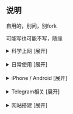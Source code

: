 ## 说明


自用的，别问，别fork

可能写也可能不写，随缘



<details>
<summary>科学上网 [展开]</summary>

* [圈X上手教程](https://github.com/Yiov/notes/tree/main/quantumultX)

* [BoxJS的搭建](https://github.com/Yiov/notes/tree/main/boxjs)

* [翻墙软件及白嫖节点](https://github.com/Yiov/notes/tree/main/proxy)

* [机场channel大全一览表](https://github.com/Yiov/notes/tree/main/channel)

</details>



</br>



<details>
<summary>日常使用 [展开]</summary>

* [油猴安装及使用教程](https://github.com/Yiov/notes/tree/main/tampermonkey)

* [Chrome等浏览器crx插件导出](https://github.com/Yiov/notes/tree/main/crx)

* [微软Azure·云希语音使用教程](https://github.com/Yiov/notes/tree/main/Azure)

* [微PE制作PE启动盘重装电脑系统](https://github.com/Yiov/notes/tree/main/wepe)

* [VSCode安装步骤](https://github.com/Yiov/notes/tree/main/VSCode)

* [Markdown的简单用法](https://github.com/Yiov/notes/tree/main/markdown)

* [企业微信推送教程](https://github.com/Yiov/notes/tree/main/wecom)

* [Github注册到上传](https://github.com/Yiov/notes/tree/main/github)

* [小米运动刷步教程](https://github.com/Yiov/notes/tree/main/xmsb)

* [TV电视如何安装apk应用](https://github.com/Yiov/notes/tree/main/tvapp)

* [Tosesk远程电脑](https://github.com/Yiov/notes/tree/main/todesk)

* [QQ邮箱接收其他邮箱信息](https://github.com/Yiov/notes/tree/main/qqmail)

* [待产包清单及入院指南参考](https://github.com/Yiov/notes/tree/main/hospital_bag)

</details>



</br>




<details>
<summary>iPhone / Android [展开]</summary>

* [iPhone短信添加头像](https://github.com/Yiov/notes/tree/main/smscard)

* [带口罩解锁iPhone面容ID](https://github.com/Yiov/notes/tree/main/faceID)

* [注册国外苹果Apple_ID步骤](https://github.com/Yiov/notes/tree/main/Apple_ID)

* [用stay2给苹果Safari安装油猴插件](https://github.com/Yiov/notes/tree/main/stay2)

* [Sideloadly 免越狱自签IPA文件](https://github.com/Yiov/notes/tree/main/Sideloadly)

* [TrollStore永久自签安装使用教程](https://github.com/Yiov/notes/tree/main/TrollStore)

* [轻松签+的永久签安装使用](https://github.com/Yiov/notes/tree/main/esign)

* [Filza文件管理器破解完整版](https://github.com/Yiov/notes/tree/main/Filza)

* [各种源/插件/IPA包整理大合辑](https://github.com/Yiov/notes/tree/main/repo)

* [iPhone越狱教程_unc0ver_Checkra1n](https://github.com/Yiov/notes/tree/main/jail​break)

* [IOS应用砸壳及插件注入教程](https://github.com/Yiov/notes/tree/main/dump)

* [牛蛙助手免越狱_虚拟定位/自签IPA](https://github.com/Yiov/notes/tree/main/bullfrog)

* [手机抓包工具安装及使用](https://github.com/Yiov/notes/tree/main/capture)

* [小米线刷降级破MIUI限制]




</details>



</br>



<details>
<summary>Telegram相关 [展开]</summary>

* [Telegram注册及注销]

* [TG表情包下载与制作](https://github.com/Yiov/notes/tree/main/sticker)

* [TG好用机器人合辑](https://github.com/Yiov/notes/tree/main/TGBot)

* [创建自己的专属TG机器人]

</details>



</br>



<details>
<summary>网站搭建 [展开]</summary>

* [服务器的购买及网站初成](https://github.com/Yiov/notes/tree/main/ECS)

* [虚拟机安装Linux系统](https://github.com/Yiov/notes/tree/main/VMware)

* [Xshell软件的安装及使用]

* [宝塔面板的安装教程]

* [node.js的安装教程]

* [docker的安装教程]

* [青龙面板的安装及使用]

* [wordpress的搭建](https://github.com/Yiov/notes/tree/main/wordpress)

* [Webstack导航详细安装教程](https://github.com/Yiov/notes/tree/main/WebStack)

* [Socks5的搭建](https://github.com/Yiov/notes/tree/main/socks5)

* [Halo博客的搭建](https://github.com/Yiov/notes/tree/main/Halo)

* [Onenav的搭建](https://github.com/Yiov/notes/tree/main/onenav)

* [Alist搭建自己的专属网盘](https://github.com/Yiov/notes/tree/main/Alist)

* [Favicon图标api搭建]

* [docker如何上传本地镜像]

* [浅谈内网穿透]

* [centos系统切换图形界面](https://github.com/Yiov/notes/tree/main/Centos)

* [Github静态托管]

</details>